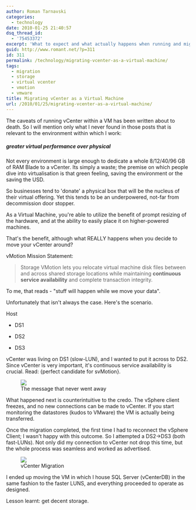 ```yaml
---
author: Roman Tarnavski
categories:
  - technology
date: 2010-01-25 21:40:57
dsq_thread_id:
  - '75453372'
excerpt: 'What to expect and what actually happens when running and migrating a virtual vCenter '
guid: http://www.romant.net/?p=311
id: 311
permalink: /technology/migrating-vcenter-as-a-virtual-machine/
tags:
  - migration
  - storage
  - virtual vcenter
  - vmotion
  - vmware
title: Migrating vCenter as a Virtual Machine
url: /2010/01/25/migrating-vcenter-as-a-virtual-machine/
---
```


The caveats of running vCenter within a VM has been written about to death. So I will mention only what I never found in those posts that is relevant to the environment within which I work:

##### greater virtual performance over physical

Not every environment is large enough to dedicate a whole 8/12/40/96 GB of RAM Blade to a vCenter. Its simply a waste; the premise on which people dive into virtualisation is that green feeling, saving the environment or the saving the USD.
  
So businesses tend to 'donate' a physical box that will be the nucleus of their virtual offering. Yet this tends to be an underpowered, not-far from decommission door stopper.
  
As a Virtual Machine, you're able to utilize the benefit of prompt resizing of the hardware, and at the ability to easily place it on higher-powered machines.

That's the benefit, although what REALLY happens when you decide to move your vCenter around?

vMotion Mission Statement:

> Storage VMotion lets you relocate virtual machine disk files between and across shared storage locations while maintaining **continuous service availability** and complete transaction integrity.

To me, that reads - "stuff will happen while we move your data".

Unfortunately that isn't always the case. Here's the scenario.

Host
  
- DS1
  
- DS2
  
- DS3

vCenter was living on DS1 (slow-LUN), and I wanted to put it across to DS2. Since vCenter is very important, it's continuous service availability is crucial. Read: {perfect candidate for svMotion}.

<figure>
  <img src="/images/2010/01/vsphere_reconnecting.jpg">
  <figcaption>The message that never went away</figcaption>
</figure>

What happened next is counterintuitive to the credo. The vSphere client freezes, and no new connections can be made to vCenter. If you start monitoring the datastores (kudos to VMware) the VM is actually being transferred.

Once the migration completed, the first time I had to reconnect the vSphere Client; I wasn't happy with this outcome. So I attempted a DS2->DS3 (both fast-LUNs). Not only did my connection to vCenter not drop this time, but the whole process was seamless and worked as advertised.


<figure>
  <img src="/images/2010/01/Screen-shot-2010-01-25-at-9.21.31-PM.png">
  <figcaption>vCenter Migration</figcaption>
</figure>

I ended up moving the VM in which I house SQL Server (vCenterDB) in the same fashion to the faster LUNS, and everything proceeded to operate as designed.

Lesson learnt: get decent storage.